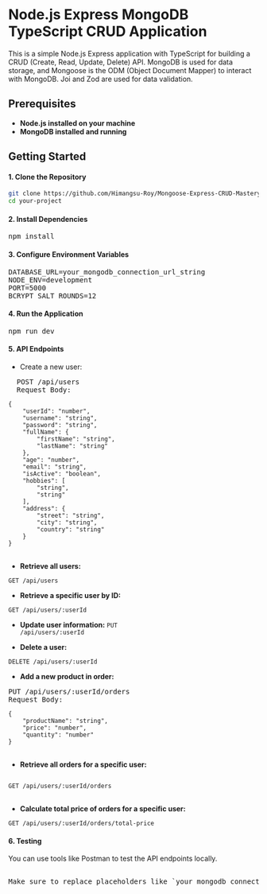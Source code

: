 # Node.js Express MongoDB TypeScript CRUD Application

This is a simple Node.js Express application with TypeScript for building a CRUD (Create, Read, Update, Delete) API. MongoDB is used for data storage, and Mongoose is the ODM (Object Document Mapper) to interact with MongoDB. Joi and Zod are used for data validation.

## Prerequisites

- **Node.js installed on your machine**
- **MongoDB installed and running**

## Getting Started

#### 1. **Clone the Repository**

   ```bash
   git clone https://github.com/Himangsu-Roy/Mongoose-Express-CRUD-Mastery_Assignment_2.git
   cd your-project
   ```

#### 2. **Install Dependencies**
<pre>npm install</pre>

#### 3. **Configure Environment Variables**
<pre>
DATABASE_URL=your_mongodb_connection_url_string
NODE_ENV=development
PORT=5000
BCRYPT_SALT_ROUNDS=12
</pre>

#### 4. **Run the Application**
<pre>npm run dev</pre>

#### 5. **API Endpoints**

- Create a new user:
<pre>
  POST /api/users
  Request Body:
<code>
{
    "userId": "number",
    "username": "string",
    "password": "string",
    "fullName": {
        "firstName": "string",
        "lastName": "string"
    },
    "age": "number",
    "email": "string",
    "isActive": "boolean",
    "hobbies": [
        "string",
        "string"
    ],
    "address": {
        "street": "string",
        "city": "string",
        "country": "string"
    }
}
</code>
</pre>

- **Retrieve all users:**
<pre><code>GET /api/users</code></pre>

- **Retrieve a specific user by ID:**
<pre><code>GET /api/users/:userId</code></pre>

- **Update user information:**
<per><code>PUT /api/users/:userId</code></per>

- **Delete a user:**
<pre><code>DELETE /api/users/:userId </code></pre>

- **Add a new product in order:**

<pre>
PUT /api/users/:userId/orders
Request Body:
<code>
{
    "productName": "string",
    "price": "number",
    "quantity": "number"
}
</code>
</pre>

- **Retrieve all orders for a specific user:**
<pre>
<code>
GET /api/users/:userId/orders
</code>
</pre>

- **Calculate total price of orders for a specific user:**
<pre><code>GET /api/users/:userId/orders/total-price</code>
</pre>

#### 6. **Testing**
   You can use tools like Postman to test the API endpoints locally.

<pre>

Make sure to replace placeholders like `your_mongodb_connection_url_string` with your actual information. Additionally, tailor the content according to the structure and features of your application.
</pre>
